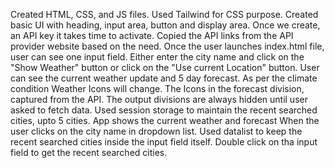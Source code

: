 Created HTML, CSS, and JS files.
Used Tailwind for CSS purpose.
Created basic UI with heading, input area, button and display area.
Once we create, an API key it takes time to activate.
Copied the API links from the API provider website based on the need.
Once the user launches index.html file, user can see one input field.
Either enter the city name and click on the "Show Weather" button or click on the "Use current Location" button.
User can see the current weather update and 5 day forecast.
As per the climate condition Weather Icons will change.
The Icons in the forecast division, captured from the API.
The output divisions are always hidden until user asked to fetch data.
Used session storage to maintain the recent searched cities, upto 5 cities.
App shows the current weather and forecast When the user clicks on the city name in dropdown list.
Used datalist to keep the recent searched cities inside the input field itself.
Double click on tha input field to get the recent searched cities.

